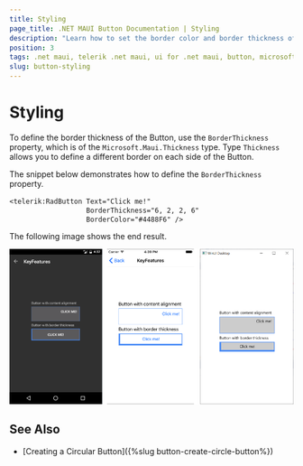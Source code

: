```yaml
---
title: Styling
page_title: .NET MAUI Button Documentation | Styling
description: "Learn how to set the border color and border thickness of the Telerik Button for .NET MAUI."
position: 3
tags: .net maui, telerik .net maui, ui for .net maui, button, microsoft .net maui
slug: button-styling
---
```


# Styling

To define the border thickness of the Button, use the `BorderThickness` property, which is of the `Microsoft.Maui.Thickness` type. Type `Thickness` allows you to define a different border on each side of the Button.

The snippet below demonstrates how to define the `BorderThickness` property.

```XAML
<telerik:RadButton Text="Click me!"  
				   BorderThickness="6, 2, 2, 6"
				   BorderColor="#4488F6" />
```


The following image shows the end result.

![Button Key Features Example](images/button-key-features.png)

## See Also

- [Creating a Circular Button]({%slug button-create-circle-button%})
